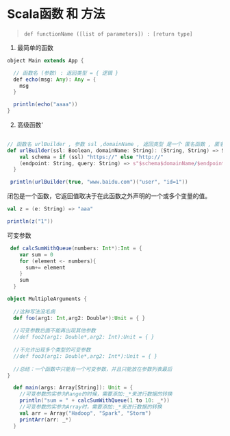 # Scala函数 和 方法

> ​	`def functionName ([list of parameters]) : [return type]`

1. 最简单的函数

```java
object Main extends App {

  // 函数名 (参数) : 返回类型 = { 逻辑 } 
  def echo(msg: Any): Any = {
    msg
  }

  println(echo("aaaa"))
}      
```

2. 高级函数'

```scala
 
// 函数名 urlBuilder , 参数 ssl ,domainName , 返回类型 是一个 匿名函数 , 匿名函数的返回类型时一个string
def urlBuilder(ssl: Boolean, domainName: String): (String, String) => String = {
    val schema = if (ssl) "https://" else "http://"
    (endpoint: String, query: String) => s"$schema$domainName/$endpoint?$query"
  }

 println(urlBuilder(true, "www.baidu.com")("user", "id=1"))
```



闭包是一个函数，它返回值取决于在此函数之外声明的一个或多个变量的值。

```scala
val z = (e: String) => "aaa"

println(z("1"))
```



可变参数

```scala
 def calcSumWithQueue(numbers: Int*):Int = {
    var sum = 0
    for (element <- numbers){
      sum+= element
    }
    sum
  }

```

```scala
object MultipleArguments {
 
  //这种写法没毛病
  def foo(arg1: Int,arg2: Double*):Unit = { }
 
  //可变参数后面不能再出现其他参数
  //def foo2(arg1: Double*,arg2: Int):Unit = { }
 
  //不允许出现多个类型的可变参数
  //def foo3(arg1: Double*,arg2: Int*):Unit = { }
 
  //总结：一个函数中只能有一个可变参数，并且只能放在参数列表最后
}
```

```scala
  def main(args: Array[String]): Unit = {
    //可变参数的实参为Range的时候，需要添加:_*来进行数据的转换
    println("sum = " + calcSumWithQueue(1 to 10: _*))
    //可变参数的实参为Array时，需要添加:_*来进行数据的转换
    val arr = Array("Hadoop", "Spark", "Storm")
    printArr(arr: _*)
  }

```


